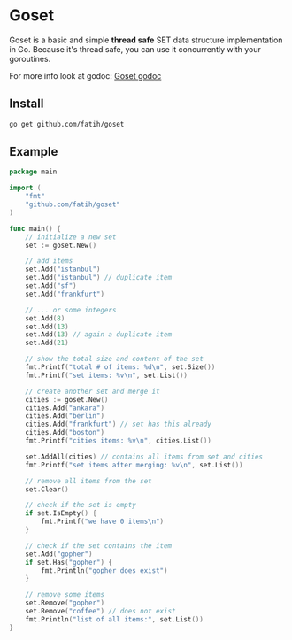 # Goset

Goset is a basic and simple **thread safe** SET data structure implementation in
Go. Because it's thread safe, you can use it concurrently with your goroutines.

For more info look at godoc: [Goset godoc](http://godoc.org/github.com/fatih/goset)

## Install

```bash
go get github.com/fatih/goset
```

## Example

```go
package main

import (
	"fmt"
	"github.com/fatih/goset"
)

func main() {
	// initialize a new set
	set := goset.New()

	// add items
	set.Add("istanbul")
	set.Add("istanbul") // duplicate item
	set.Add("sf")
	set.Add("frankfurt")

	// ... or some integers
	set.Add(8)
	set.Add(13)
	set.Add(13) // again a duplicate item
	set.Add(21)

	// show the total size and content of the set
	fmt.Printf("total # of items: %d\n", set.Size())
	fmt.Printf("set items: %v\n", set.List())

	// create another set and merge it
	cities := goset.New()
	cities.Add("ankara")
	cities.Add("berlin")
	cities.Add("frankfurt") // set has this already
	cities.Add("boston")
	fmt.Printf("cities items: %v\n", cities.List())

	set.AddAll(cities) // contains all items from set and cities
	fmt.Printf("set items after merging: %v\n", set.List())

	// remove all items from the set
	set.Clear()

	// check if the set is empty
	if set.IsEmpty() {
		fmt.Printf("we have 0 items\n")
	}

	// check if the set contains the item
	set.Add("gopher")
	if set.Has("gopher") {
		fmt.Println("gopher does exist")
	}

	// remove some items
	set.Remove("gopher")
	set.Remove("coffee") // does not exist
	fmt.Println("list of all items:", set.List())
}
```
